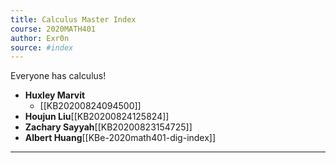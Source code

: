 ```yaml
---
title: Calculus Master Index
course: 2020MATH401
author: Exr0n
source: #index
---
```


Everyone has calculus!

- **Huxley Marvit**
    - [[KB20200824094500]]
- **Houjun Liu**[[KB20200824125824]]
- **Zachary Sayyah**[[KB20200823154725]]
- **Albert Huang**[[KBe-2020math401-dig-index]]

---

